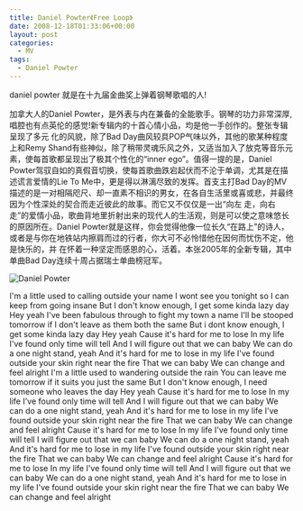 ```yaml
---
title: Daniel Powter《Free Loop》
date: 2008-12-18T01:33:06+00:00
layout: post
categories:
  - MV
tags:
  - Daniel Powter
---
```

daniel powter 就是在十九届金曲奖上弹着钢琴歌唱的人!

加拿大人的Daniel Powter，是外表与内在兼备的全能歌手。钢琴的功力非常深厚,唱腔也有点英伦的感觉!新专辑内的十首心情小品，均是他一手创作的。整张专辑呈现了多元 化的风貌，除了Bad Day曲风较具POP气味以外，其他的歌某种程度上和Remy Shand有些神似，除了稍带灵魂乐风之外，又适当加入了放克等音乐元素，使每首歌都呈现出了极其个性化的“inner ego”。值得一提的是，Daniel Powter驾驭自如的真假音切换，使每首歌曲跌宕起伏而不沦于单调，尤其是在描述谎言爱情的Lie To Me中，更是得以淋漓尽致的发挥。首支主打Bad Day的MV描述的是一对相隔咫尺、却一直素不相识的男女，在各自生活里或喜或悲，并最终因为个性深处的契合而走近彼此的故事。而它又不仅仅是一出“向左 走，向右走”的爱情小品，歌曲背地里折射出来的现代人的生活观，则是可以使之意味悠长的原因所在。Daniel Powter就是这样，你会觉得他像一位长久“在路上”的诗人，或者是与你在地铁站内擦肩而过的行者，你大可不必怜惜他在因何而忧伤不定，他是快乐的，并 在怀着一种坚定而感恩的心，活着。本张2005年的全新专辑，其中单曲Bad Day连续十周占据瑞士单曲榜冠军。

![Daniel Powter](http://image-2.verycd.com/9c7ce74d555a139f6311eee9071e7abe28028/post-425261-1222928218.jpg)
<!--more-->
I'm a little used to calling outside your name I wont see you tonight so I can keep from going insane But I don't know enough, I get some kinda lazy day Hey yeah I've been fabulous through to fight my town a name I'll be stooped tomorrow if I don't leave as them both the same But i dont know enough, I get some kinda lazy day Hey yeah Cause it's hard for me to lose In my life I've found only time will tell And I will figure out that we can baby We can do a one night stand, yeah And it's hard for me to lose in my life I've found outside your skin right near the fire That we can baby We can change and feel alright I'm a little used to wandering outside the rain You can leave me tomorrow if it suits you just the same But I don't know enough, I need someone who leaves the day Hey yeah Cause it's hard for me to lose In my life I've found only time will tell And I will figure out that we can baby We can do a one night stand, yeah And it's hard for me to lose in my life I've found outside your skin right near the fire That we can baby We can change and feel alright Cause it's hard for me to lose In my life I've found only time will tell I will figure out that we can baby We can do a one night stand, yeah And it's hard for me to lose in my life I've found outside your skin right near the fire That we can baby We can change and feel alright Cause it's hard for me to lose In my life I've found only time will tell And I will figure out that we can baby We can do a one night stand, yeah And it's hard for me to lose in my life I've found outside your skin right near the fire That we can baby We can change and feel alright